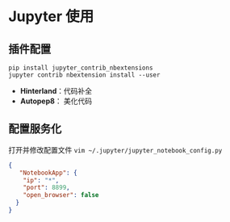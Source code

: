 # Jupyter 使用

## 插件配置

```text
pip install jupyter_contrib_nbextensions
jupyter contrib nbextension install --user
```

- **Hinterland**：代码补全
- **Autopep8**： 美化代码



## 配置服务化

打开并修改配置文件 `vim ~/.jupyter/jupyter_notebook_config.py`

```json
{
   "NotebookApp": {
  	"ip": "*",
    "port": 8899,
    "open_browser": false
  }
}
```

